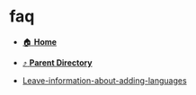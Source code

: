 # faq
- [:house: **Home**](/README)
- [:arrow_heading_up: **Parent Directory**](/notes/_index.md)

- [Leave-information-about-adding-languages](Leave-information-about-adding-languages.md)
